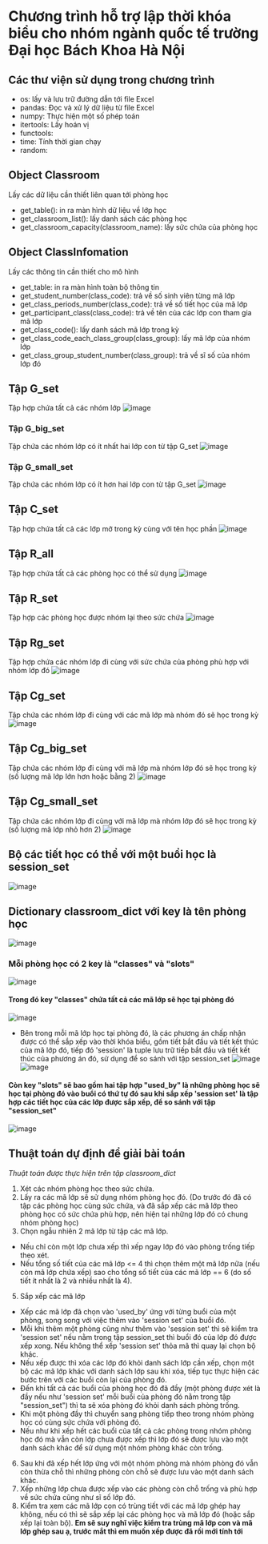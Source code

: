 # Chương trình hỗ trợ lập thời khóa biểu cho nhóm ngành quốc tế trường Đại học Bách Khoa Hà Nội

## Các thư viện sử dụng trong chương trình
- os: lấy và lưu trữ đường dẫn tới file Excel 
- pandas: Đọc và xử lý dữ liệu từ file Excel
- numpy: Thực hiện một số phép toán 
- itertools: Lấy hoán vị
- functools: 
- time: Tính thời gian chạy 
- random:
## Object Classroom
Lấy các dữ liệu cần thiết liên quan tới phòng học 
- get_table(): in ra màn hình dữ liệu về lớp học 
- get_classroom_list(): lấy danh sách các phòng học 
- get_classroom_capacity(classroom_name): lấy sức chứa của phòng học 
## Object ClassInfomation 
Lấy các thông tin cần thiết cho mô hình 
- get_table: in ra màn hình toàn bộ thông tin 
- get_student_number(class_code): trả về số sinh viên từng mã lớp 
- get_class_periods_number(class_code): trả về số tiết học của mã lớp 
- get_participant_class(class_code): trả về tên của các lớp con tham gia mã lớp 
- get_class_code(): lấy danh sách mã lớp trong kỳ 
- get_class_code_each_class_group(class_group): lấy mã lớp của nhóm lớp 
- get_class_group_student_number(class_group): trả về sĩ số của nhóm lớp đó 

## Tập G_set 
Tập hợp chứa tất cả các nhóm lớp 
![image](https://user-images.githubusercontent.com/93395558/174724666-4c764629-cfcb-489b-89b3-1c7175b45925.png)

### Tập G_big_set
Tập chứa các nhóm lớp có ít nhất hai lớp con từ tập G_set
![image](https://user-images.githubusercontent.com/93395558/174724933-fe5ca561-1fc8-4751-b45f-3c36613b4478.png)
### Tập G_small_set
Tập chứa các nhóm lớp có ít hơn hai lớp con từ tập G_set
![image](https://user-images.githubusercontent.com/93395558/174725014-d25be0fd-4316-4458-8f5c-b55a73512715.png)

## Tập C_set
Tập hợp chứa tất cả các lớp mở trong kỳ cùng với tên học phần 
![image](https://user-images.githubusercontent.com/93395558/174725178-11104224-42b5-49f3-95b5-938e0121d931.png)

## Tập R_all
Tập hợp chứa tất cả các phòng học có thể sử dụng 
![image](https://user-images.githubusercontent.com/93395558/174725283-e66b02a4-b4dd-4bfa-b820-b5899413a869.png)

## Tập R_set
Tập hợp các phòng học được nhóm lại theo sức chứa 
![image](https://user-images.githubusercontent.com/93395558/174725377-b8df9909-a2ff-4f8e-9432-0fc7ac3e9686.png)

## Tập Rg_set
Tập hợp chứa các nhóm lớp đi cùng với sức chứa của phòng phù hợp với nhóm lớp đó
![image](https://user-images.githubusercontent.com/93395558/174725497-4c585330-f4c3-47ac-888a-fe27be5edeee.png)

## Tập Cg_set
Tập chứa các nhóm lớp đi cùng với các mã lớp mà nhóm đó sẽ học trong kỳ 
![image](https://user-images.githubusercontent.com/93395558/174725644-3877b20e-d003-4e7c-a8f7-781ffe74a35f.png)

## Tập Cg_big_set 
Tập chứa các nhóm lớp đi cùng với mã lớp mà nhóm lớp đó sẽ học trong kỳ (số lượng mã lớp lớn hơn hoặc bằng 2)
![image](https://user-images.githubusercontent.com/93395558/174736056-95b1ca26-b0d9-47c4-b217-43c5e3286837.png)

## Tập Cg_small_set 
Tập chứa các nhóm lớp đi cùng với mã lớp mà nhóm lớp đó sẽ học trong kỳ (số lượng mã lớp nhỏ hơn 2)
![image](https://user-images.githubusercontent.com/93395558/174736097-104114e4-fe3e-4bfa-9e0a-c47b48cca549.png)

## Bộ các tiết học có thể với một buổi học là session_set 
![image](https://user-images.githubusercontent.com/93395558/174736405-a6202e1d-b390-4a1e-963b-bb94edf7afa8.png)

## Dictionary classroom_dict với key là tên phòng học 
![image](https://user-images.githubusercontent.com/93395558/174736675-bd8f11f6-3abd-4740-893f-86b6417c59d3.png)
### Mỗi phòng học có 2 key là "classes" và "slots"
![image](https://user-images.githubusercontent.com/93395558/174736846-02eb71fb-0811-4b1f-9558-f9ade4721197.png)
#### Trong đó key "classes" chứa tất cả các mã lớp sẽ học tại phòng đó
![image](https://user-images.githubusercontent.com/93395558/174736946-2212959f-a3a0-43c7-8f2b-d385150d7927.png)
- Bên trong mỗi mã lớp học tại phòng đó, là các phương án chấp nhận được có thể sắp xếp vào thời khóa biểu, gồm tiết bắt đầu và tiết kết thúc của mã lớp đó, tiếp đó 'session' là tuple lưu trữ tiếp bắt đầu và tiết kết thúc của phương án đó, sử dụng để so sánh với tập session_set
![image](https://user-images.githubusercontent.com/93395558/174744385-8c3d38e4-85ed-4608-8c07-81da7335d40d.png)
![image](https://user-images.githubusercontent.com/93395558/174737348-441aa760-a419-4aba-b887-2ba15da56736.png)
#### Còn key "slots" sẽ bao gồm hai tập hợp "used_by" là những phòng học sẽ học tại phòng đó vào buổi có thứ tự đó sau khi sắp xếp 'session set' là tập hợp các tiết học của các lớp được sắp xếp, để so sánh với tập "session_set" 
![image](https://user-images.githubusercontent.com/93395558/174737750-52ad1730-1514-493d-b702-2d58fdde8ece.png)

## Thuật toán dự định để giải bài toán
_Thuật toán được thực hiện trên tập classroom_dict_
1. Xét các nhóm phòng học theo sức chứa.
2. Lấy ra các mã lớp sẽ sử dụng nhóm phòng học đó. (Do trước đó đã có tập các phòng học cùng sức chứa, và đã sắp xếp các mã lớp theo phòng học có sức chứa phù hợp, nên hiện tại những lớp đó có chung nhóm phòng học)
3. Chọn ngẫu nhiên 2 mã lớp từ tập các mã lớp.
-  Nếu chỉ còn một lớp chưa xếp thì xếp ngay lớp đó vào phòng trống tiếp theo xét.
-  Nếu tổng số tiết của các mã lớp <= 4 thì chọn thêm một mã lớp nữa (nếu còn mã lớp chứa xếp) sao cho tổng số tiết của các mã lớp == 6 (do số tiết ít nhất là 2 và nhiều nhất là 4).
5. Sắp xếp các mã lớp 
-  Xếp các mã lớp đã chọn vào 'used_by' ứng với từng buổi của một phòng, song song với việc thêm vào 'session set' của buổi đó.
-  Mỗi khi thêm một phòng cũng như thêm vào 'session set' thì sẽ kiểm tra 'session set' nếu nằm trong tập session_set thì buổi đó của lớp đó được xếp xong. Nếu không thể xếp 'session set' thỏa mã thì quay lại chọn bộ khác.
-  Nếu xếp được thì xóa các lớp đó khỏi danh sách lớp cần xếp, chọn một bộ các mã lớp khác với danh sách lớp sau khi xóa, tiếp tục thực hiện các bước trên với các buổi còn lại của phòng đó.
-  Đến khi tất cả các buổi của phòng học đó đã đầy (một phòng được xét là đầy nếu như 'session set' mỗi buổi của phòng đó nằm trong tập "session_set") thì ta sẽ xóa phòng đó khỏi danh sách phòng trống.
-  Khi một phòng đầy thì chuyển sang phòng tiếp theo trong nhóm phòng học có cùng sức chứa với phòng đó.
-  Nếu như khi xếp hết các buổi của tất cả các phòng trong nhóm phòng học đó mà vẫn còn lớp chưa được xếp thì lớp đó sẽ được lưu vào một danh sách khác để sử dụng một nhóm phòng khác còn trống.
6. Sau khi đã xếp hết lớp ứng với một nhóm phòng mà nhóm phòng đó vẫn còn thừa chỗ thì những phòng còn chỗ sẽ được lưu vào một danh sách khác.
7. Xếp những lớp chưa được xếp vào các phòng còn chỗ trống và phù hợp về sức chứa cũng như sĩ số lớp đó.
8. Kiểm tra xem các mã lớp con có trùng tiết với các mã lớp ghép hay không, nếu có thì sẽ sắp xếp lại các phòng học và mã lớp đó (hoặc sắp xếp lại toàn bộ).
**Em sẽ suy nghĩ việc kiểm tra trùng mã lớp con và mã lớp ghép sau ạ, trước mắt thì em muốn xếp được đã rồi mới tính tới**
